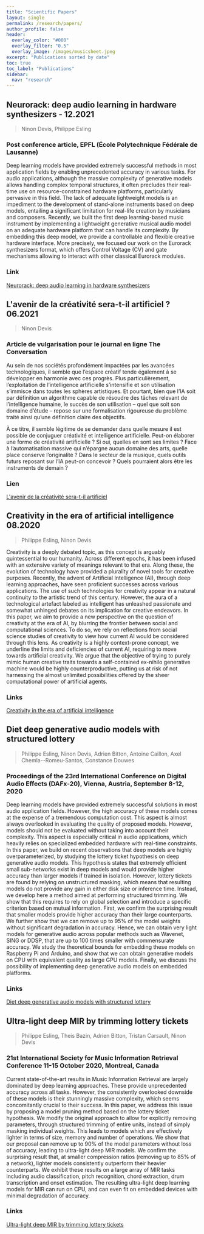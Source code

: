 ```yaml
---
title: "Scientific Papers"
layout: single
permalink: /research/papers/
author_profile: false
header:
  overlay_color: "#000"
  overlay_filter: "0.5"
  overlay_image: /images/musicsheet.jpeg
excerpt: "Publications sorted by date"
toc: true
toc_label: "Publications"
sidebar:
  nav: "research"
---
```

## Neurorack: deep audio learning in hardware synthesizers - 12.2021

> Ninon Devis, Philippe Esling

###  Post conference article, EPFL (École Polytechnique Fédérale de Lausanne)

Deep learning models have provided extremely successful methods in most application fields by enabling unprecedented accuracy in various tasks. For audio applications, although the massive complexity of generative models allows handling complex temporal structures, it often precludes their real-time use on resource-constrained hardware platforms, particularly pervasive in this field. The lack of adequate lightweight models is an impediment to the development of stand-alone instruments based on deep models, entailing a significant limitation for real-life creation by musicians and composers. Recently, we built the first deep learning-based music instrument by implementing a lightweight generative musical audio model on an adequate hardware platform that can handle its complexity. By embedding this deep model, we provide a controllable and flexible creative hardware interface. More precisely, we focused our work on the Eurorack synthesizers format, which offers Control Voltage (CV) and gate mechanisms allowing to interact with other classical Eurorack modules.

### Link

[Neurorack: deep audio learning in hardware synthesizers](https://infoscience.epfl.ch/record/291222?ln=en)

## L'avenir de la créativité sera-t-il artificiel ? 06.2021

> Ninon Devis

###  Article de vulgarisation pour le journal en ligne The Conversation

Au sein de nos sociétés profondément impactées par les avancées technologiques, il semble que l’espace créatif tende également à se développer en harmonie avec ces progrès. Plus particulièrement, l’exploitation de l’intelligence artificielle s’intensifie et son utilisation s’immisce dans toutes les sphères artistiques. Et pourtant, bien que l’IA soit par définition un algorithme capable de résoudre des tâches relevant de l’intelligence humaine, le succès de son utilisation – quel que soit son domaine d’étude – repose sur une formalisation rigoureuse du problème traité ainsi qu’une définition claire des objectifs.

À ce titre, il semble légitime de se demander dans quelle mesure il est possible de conjuguer créativité et intelligence artificielle. Peut-on élaborer une forme de créativité artificielle ? Si oui, quelles en sont ses limites ? Face à l’automatisation massive qui n’épargne aucun domaine des arts, quelle place conserve l’originalité ? Dans le secteur de la musique, quels outils futurs reposant sur l’IA peut-on concevoir ? Quels pourraient alors être les instruments de demain ?

### Lien

[L'avenir de la créativité sera-t-il artificiel](https://theconversation.com/lavenir-de-la-creativite-musicale-sera-t-il-artificiel-157443)

## Creativity in the era of artificial intelligence 08.2020

> Philippe Esling, Ninon Devis

Creativity is a deeply debated topic, as this concept is arguably quintessential to our humanity. Across different epochs, it has been infused with an extensive variety of meanings relevant to that era. Along these, the evolution of technology have provided a plurality of novel tools for creative purposes. Recently, the advent of Artificial Intelligence (AI), through deep learning approaches, have seen proficient successes across various applications. The use of such technologies for creativity appear in a natural continuity to the artistic trend of this century. However, the aura of a technological artefact labeled as intelligent has unleashed passionate and somewhat unhinged debates on its implication for creative endeavors. In this paper, we aim to provide a new perspective on the question of creativity at the era of AI, by blurring the frontier between social and computational sciences. To do so, we rely on reflections from social science studies of creativity to view how current AI would be considered through this lens. As creativity is a highly context-prone concept, we underline the limits and deficiencies of current AI, requiring to move towards artificial creativity. We argue that the objective of trying to purely mimic human creative traits towards a self-contained ex-nihilo generative machine would be highly counterproductive, putting us at risk of not harnessing the almost unlimited possibilities offered by the sheer computational power of artificial agents.

### Links

[Creativity in the era of artificial intelligence](https://arxiv.org/pdf/2008.05959.pdf)

## Diet deep generative audio models with structured lottery

> Philippe Esling, Ninon Devis, Adrien Bitton, Antoine Caillon, Axel Chemla--Romeu-Santos, Constance Douwes

###  Proceedings of the 23rd International Conference on Digital Audio Effects (DAFx-20), Vienna, Austria, September 8-12, 2020

Deep learning models have provided extremely successful solutions in most audio application fields. However, the high accuracy of these models comes at the expense of a tremendous computation cost. This aspect is almost always overlooked in evaluating the quality of proposed models. However, models should not be evaluated without taking into account their complexity. This aspect is especially critical in audio applications, which heavily relies on specialized embedded hardware with real-time constraints. In this paper, we build on recent observations that deep models are highly overparameterized, by studying the lottery ticket hypothesis on deep generative audio models. This hypothesis states that extremely efficient small sub-networks exist in deep models and would provide higher accuracy than larger models if trained in isolation. However, lottery tickets are found by relying on unstructured masking, which means that resulting models do not provide any gain in either disk size or inference time. Instead, we develop here a method aimed at performing structured trimming. We show that this requires to rely on global selection and introduce a specific criterion based on mutual information. First, we confirm the surprising result that smaller models provide higher accuracy than their large counterparts. We further show that we can remove up to 95% of the model weights without significant degradation in accuracy. Hence, we can obtain very light models for generative audio across popular methods such as Wavenet, SING or DDSP, that are up to 100 times smaller with commensurate accuracy. We study the theoretical bounds for embedding these models on Raspberry Pi and Arduino, and show that we can obtain generative models on CPU with equivalent quality as large GPU models. Finally, we discuss the possibility of implementing deep generative audio models on embedded platforms.

### Links

[Diet deep generative audio models with structured lottery](https://arxiv.org/pdf/2007.16170.pdf)

## Ultra-light deep MIR by trimming lottery tickets

> Philippe Esling, Theis Bazin, Adrien Bitton, Tristan Carsault, Ninon Devis

###  21st International Society for Music Information Retrieval Conference 11-15 October 2020, Montreal, Canada

Current state-of-the-art results in Music Information Retrieval are largely dominated by deep learning approaches. These provide unprecedented accuracy across all tasks. However, the consistently overlooked downside of these models is their stunningly massive complexity, which seems concomitantly crucial to their success. In this paper, we address this issue by proposing a model pruning method based on the lottery ticket hypothesis. We modify the original approach to allow for explicitly removing parameters, through structured trimming of entire units, instead of simply masking individual weights. This leads to models which are effectively lighter in terms of size, memory and number of operations. We show that our proposal can remove up to 90% of the model parameters without loss of accuracy, leading to ultra-light deep MIR models. We confirm the surprising result that, at smaller compression ratios (removing up to 85% of a network), lighter models consistently outperform their heavier counterparts. We exhibit these results on a large array of MIR tasks including audio classification, pitch recognition, chord extraction, drum transcription and onset estimation. The resulting ultra-light deep learning models for MIR can run on CPU, and can even fit on embedded devices with minimal degradation of accuracy.


### Links

[Ultra-light deep MIR by trimming lottery tickets](https://arxiv.org/pdf/2007.16187.pdf)
